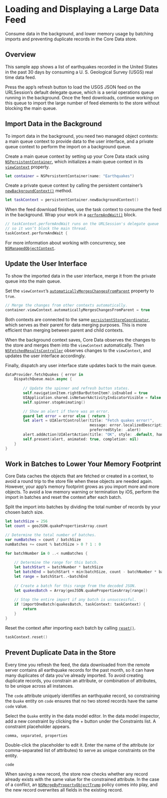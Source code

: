# Loading and Displaying a Large Data Feed

Consume data in the background, and lower memory usage by batching imports and preventing duplicate records in the Core Data store.

## Overview
This sample app shows a list of earthquakes recorded in the United States in the past 30 days by consuming a U. S. Geological Survey (USGS) real time data feed.

Press the app’s refresh button to load the USGS JSON feed on the URLSession’s default delegate queue, which is a serial operations queue running in the background. Once the feed downloads, continue working on this queue to import the large number of feed elements to the store without blocking the main queue.

## Import Data in the Background

To import data in the background, you need two managed object contexts: a main queue context to provide data to the user interface, and a private queue context to perform the import on a background queue. 

Create a main queue context by setting up your Core Data stack using [`NSPersistentContainer`](https://developer.apple.com/documentation/coredata/nspersistentcontainer), which initializes a main queue context in its [`viewContext`](https://developer.apple.com/documentation/coredata/nspersistentcontainer/1640622-viewcontext) property. 

``` swift
let container = NSPersistentContainer(name: "Earthquakes")
```

Create a private queue context by calling the persistent container’s [`newBackgroundContext()`](https://developer.apple.com/documentation/coredata/nspersistentcontainer/1640581-newbackgroundcontext) method.

``` swift
let taskContext = persistentContainer.newBackgroundContext()
```

When the feed download finishes, use the task context to consume the feed in the background. Wrap your work in a [`performAndWait()`](https://developer.apple.com/documentation/coredata/nsmanagedobjectcontext/1506364-performandwait) block. 

``` swift
// taskContext.performAndWait runs on the URLSession's delegate queue
// so it won’t block the main thread.
taskContext.performAndWait {
```

For more information about working with concurrency, see [`NSManagedObjectContext`](https://developer.apple.com/documentation/coredata/nsmanagedobjectcontext#1654001).

## Update the User Interface

To show the imported data in the user interface, merge it from the private queue into the main queue.

Set the `viewContext`’s [`automaticallyMergesChangesFromParent`](https://developer.apple.com/documentation/coredata/nsmanagedobjectcontext/1845237-automaticallymergeschangesfrompa) property to `true`.

``` swift
// Merge the changes from other contexts automatically.
container.viewContext.automaticallyMergesChangesFromParent = true
```

Both contexts are connected to the same [`persistentStoreCoordinator`](https://developer.apple.com/documentation/coredata/nspersistentcontainer/1640567-persistentstorecoordinator), which serves as their parent for data merging purposes. This is more efficient than merging between parent and child contexts.

When the background context saves, Core Data observes the changes to the store and merges them into the `viewContext` automatically. Then [`NSFetchedResultsController`](https://developer.apple.com/documentation/coredata/nsfetchedresultscontroller) observes changes to the `viewContext`, and updates the user interface accordingly.

Finally, dispatch any user interface state updates back to the main queue.

``` swift
dataProvider.fetchQuakes { error in
    DispatchQueue.main.async {
        
        // Update the spinner and refresh button states.
        self.navigationItem.rightBarButtonItem?.isEnabled = true
        UIApplication.shared.isNetworkActivityIndicatorVisible = false
        self.spinner.stopAnimating()

        // Show an alert if there was an error.
        guard let error = error else { return }
        let alert = UIAlertController(title: "Fetch quakes error!",
                                      message: error.localizedDescription,
                                      preferredStyle: .alert)
        alert.addAction(UIAlertAction(title: "OK", style: .default, handler: nil))
        self.present(alert, animated: true, completion: nil)
    }
}
```

## Work in Batches to Lower Your Memory Footprint

Core Data caches the objects that are fetched or created in a context, to avoid a round trip to the store file when these objects are needed again. However, your app’s memory footprint grows as you import more and more objects. To avoid a low memory warning or termination by iOS, perform the import in batches and reset the context after each batch.

Split the import into batches by dividing the total number of records by your chosen batch size.

``` swift
let batchSize = 256
let count = geoJSON.quakePropertiesArray.count

// Determine the total number of batches.
var numBatches = count / batchSize
numBatches += count % batchSize > 0 ? 1 : 0

for batchNumber in 0 ..< numBatches {
    
    // Determine the range for this batch.
    let batchStart = batchNumber * batchSize
    let batchEnd = batchStart + min(batchSize, count - batchNumber * batchSize)
    let range = batchStart..<batchEnd
    
    // Create a batch for this range from the decoded JSON.
    let quakesBatch = Array(geoJSON.quakePropertiesArray[range])
    
    // Stop the entire import if any batch is unsuccessful.
    if !importOneBatch(quakesBatch, taskContext: taskContext) {
        return
    }
}
```

Reset the context after importing each batch by calling [`reset()`](https://developer.apple.com/documentation/coredata/nsmanagedobjectcontext/1506807-reset).

``` swift
taskContext.reset()
```

## Prevent Duplicate Data in the Store

Every time you refresh the feed, the data downloaded from the remote server contains all earthquake records for the past month, so it can have many duplicates of data you’ve already imported. To avoid creating duplicate records, you constrain an attribute, or combination of attributes, to be unique across all instances. 

The `code` attribute uniquely identifies an earthquake record, so constraining the `Quake` entity on `code` ensures that no two stored records have the same `code` value.

Select the `Quake` entity in the data model editor. In the data model inspector, add a new constraint by clicking the + button under the Constraints list. A constraint placeholder appears.

```
comma, separated, properties
```

Double-click the placeholder to edit it. Enter the name of the attribute (or comma-separated list of attributes) to serve as unique constraints on the entity. 

```
code
```

When saving a new record, the store now checks whether any record already exists with the same value for the constrained attribute. In the case of a conflict, an [`NSMergeByPropertyObjectTrump`](https://developer.apple.com/documentation/coredata/nsmergebypropertyobjecttrumpmergepolicy) policy comes into play, and the new record overwrites all fields in the existing record.
